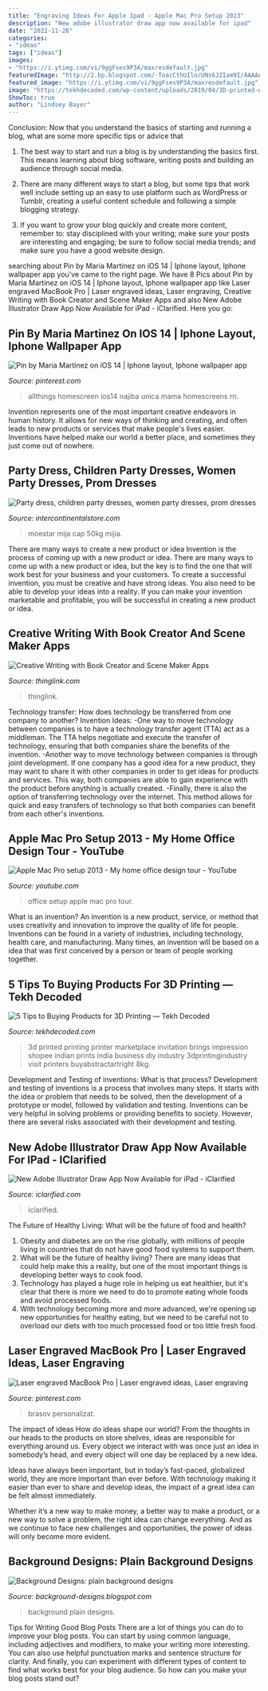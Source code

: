 ```yaml
---
title: "Engraving Ideas For Apple Ipad - Apple Mac Pro Setup 2013"
description: "New adobe illustrator draw app now available for ipad"
date: "2022-11-28"
categories:
- "ideas"
tags: ["ideas"]
images:
- "https://i.ytimg.com/vi/9ggFses9P3A/maxresdefault.jpg"
featuredImage: "http://2.bp.blogspot.com/-ToacCthUIlo/UNs6JZIam9I/AAAAAAAA7Sc/8u-RvQ9yX3c/s1600/blue-background.jpg"
featured_image: "https://i.ytimg.com/vi/9ggFses9P3A/maxresdefault.jpg"
image: "https://tekhdecoded.com/wp-content/uploads/2019/04/3D-printed-wedding-invitation.jpg"
ShowToc: true
author: "Lindsey Bayer"
---
```



Conclusion: Now that you understand the basics of starting and running a blog, what are some more specific tips or advice that
1. The best way to start and run a blog is by understanding the basics first. This means learning about blog software, writing posts and building an audience through social media.
2. There are many different ways to start a blog, but some tips that work well include setting up an easy to use platform such as WordPress or Tumblr, creating a useful content schedule and following a simple blogging strategy.

3. If you want to grow your blog quickly and create more content, remember to: stay disciplined with your writing; make sure your posts are interesting and engaging; be sure to follow social media trends; and make sure you have a good website design.

	

		
searching about Pin by Maria Martinez on iOS 14 | Iphone layout, Iphone wallpaper app you've came to the right page. We have 8 Pics about Pin by Maria Martinez on iOS 14 | Iphone layout, Iphone wallpaper app like Laser engraved MacBook Pro | Laser engraved ideas, Laser engraving, Creative Writing with Book Creator and Scene Maker Apps and also New Adobe Illustrator Draw App Now Available for iPad - iClarified. Here you go:
		
    
## Pin By Maria Martinez On IOS 14 | Iphone Layout, Iphone Wallpaper App

<img loading=lazy src="https://i.pinimg.com/736x/10/49/f5/1049f567d6397f8732541ebc88299995.jpg" onerror="this.onerror=null;this.src='https://tse2.mm.bing.net/th?id=OIP.NcrU3COI31fZrKGLG8qmdAHaQB&amp;pid=15.1';" alt="Pin by Maria Martinez on iOS 14 | Iphone layout, Iphone wallpaper app">

_Source: pinterest.com_

>allthings homescreen ios14 najiba unica mama homescreens rn. 

	

Invention represents one of the most important creative endeavors in human history. It allows for new ways of thinking and creating, and often leads to new products or services that make people's lives easier. Inventions have helped make our world a better place, and sometimes they just come out of nowhere.

    
## Party Dress, Children Party Dresses, Women Party Dresses, Prom Dresses

<img loading=lazy src="https://ae01.alicdn.com/kf/HTB1NrDfaXP7gK0jSZFjq6A5aXXaN.jpg" onerror="this.onerror=null;this.src='https://tse3.mm.bing.net/th?id=OIP.c9iFQl51P6jWqFdWTSTiYQHaHa&amp;pid=15.1';" alt="Party dress, children party dresses, women party dresses, prom dresses">

_Source: intercontinentalstore.com_

>moestar mija cap 50kg mijia. 

	

There are many ways to create a new product or idea
Invention is the process of coming up with a new product or idea. There are many ways to come up with a new product or idea, but the key is to find the one that will work best for your business and your customers. To create a successful invention, you must be creative and have strong ideas. You also need to be able to develop your ideas into a reality. If you can make your invention marketable and profitable, you will be successful in creating a new product or idea.

    
## Creative Writing With Book Creator And Scene Maker Apps

<img loading=lazy src="https://cdn.thinglink.me/api/image/590987194932396034/1024/10/scaletowidth/0/0/1/1/false/true?wait=true" onerror="this.onerror=null;this.src='https://tse1.mm.bing.net/th?id=OIP.DTaJWvrcE-WVUg1T_7nayQHaLH&amp;pid=15.1';" alt="Creative Writing with Book Creator and Scene Maker Apps">

_Source: thinglink.com_

>thinglink. 

	

Technology transfer: How does technology be transferred from one company to another?
Invention Ideas: 
-One way to move technology between companies is to have a technology transfer agent (TTA) act as a middleman. The TTA helps negotiate and execute the transfer of technology, ensuring that both companies share the benefits of the invention. 
-Another way to move technology between companies is through joint development. If one company has a good idea for a new product, they may want to share it with other companies in order to get ideas for products and services. This way, both companies are able to gain experience with the product before anything is actually created. 
-Finally, there is also the option of transferring technology over the internet. This method allows for quick and easy transfers of technology so that both companies can benefit from each other's inventions.

    
## Apple Mac Pro Setup 2013 - My Home Office Design Tour - YouTube

<img loading=lazy src="https://i.ytimg.com/vi/9ggFses9P3A/maxresdefault.jpg" onerror="this.onerror=null;this.src='https://tse1.mm.bing.net/th?id=OIP.jbNDHYL8Xj029cyYgWRHGAHaEK&amp;pid=15.1';" alt="Apple Mac Pro setup 2013 - My home office design tour - YouTube">

_Source: youtube.com_

>office setup apple mac pro tour. 

	

What is an invention?
An invention is a new product, service, or method that uses creativity and innovation to improve the quality of life for people. Inventions can be found in a variety of industries, including technology, health care, and manufacturing. Many times, an invention will be based on a idea that was first conceived by a person or team of people working together.

    
## 5 Tips To Buying Products For 3D Printing — Tekh Decoded

<img loading=lazy src="https://tekhdecoded.com/wp-content/uploads/2019/04/3D-printed-wedding-invitation.jpg" onerror="this.onerror=null;this.src='https://tse4.mm.bing.net/th?id=OIP.FxhldpQEsOf5hNLUlC6SWgHaFK&amp;pid=15.1';" alt="5 Tips to Buying Products for 3D Printing — Tekh Decoded">

_Source: tekhdecoded.com_

>3d printed printing printer marketplace invitation brings impression shopee indian prints india business diy industry 3dprintingindustry visit printers buyabstractartright 8kg. 

	

Development and Testing of inventions: What is that process?
Development and testing of inventions is a process that involves many steps. It starts with the idea or problem that needs to be solved, then the development of a prototype or model, followed by validation and testing. Inventions can be very helpful in solving problems or providing benefits to society. However, there are several risks associated with their development and testing.

    
## New Adobe Illustrator Draw App Now Available For IPad - IClarified

<img loading=lazy src="https://www.iclarified.com/images/news/44413/200207/200207-1280.jpg" onerror="this.onerror=null;this.src='https://tse1.mm.bing.net/th?id=OIP.nRcPfUYa796U4moXzxBFUgHaFj&amp;pid=15.1';" alt="New Adobe Illustrator Draw App Now Available for iPad - iClarified">

_Source: iclarified.com_

>iclarified. 

	

The Future of Healthy Living: What will be the future of food and health?
1. Obesity and diabetes are on the rise globally, with millions of people living in countries that do not have good food systems to support them. 
2. What will be the future of healthy living? There are many ideas that could help make this a reality, but one of the most important things is developing better ways to cook food. 
3. Technology has played a huge role in helping us eat healthier, but it's clear that there is more we need to do to promote eating whole foods and avoid processed foods. 
4. With technology becoming more and more advanced, we're opening up new opportunities for healthy eating, but we need to be careful not to overload our diets with too much processed food or too little fresh food.

    
## Laser Engraved MacBook Pro | Laser Engraved Ideas, Laser Engraving

<img loading=lazy src="https://i.pinimg.com/736x/93/e8/01/93e801a76d09e8967e38d0952c1aeea8.jpg" onerror="this.onerror=null;this.src='https://tse4.mm.bing.net/th?id=OIP.jjiz6pzLafgveVJo6vVviwHaGX&amp;pid=15.1';" alt="Laser engraved MacBook Pro | Laser engraved ideas, Laser engraving">

_Source: pinterest.com_

>brasov personalizat. 

	

The impact of ideas
How do ideas shape our world?
From the thoughts in our heads to the products on store shelves, ideas are responsible for everything around us. Every object we interact with was once just an idea in somebody’s head, and every object will one day be replaced by a new idea.

Ideas have always been important, but in today’s fast-paced, globalized world, they are more important than ever before. With technology making it easier than ever to share and develop ideas, the impact of a great idea can be felt almost immediately.

Whether it’s a new way to make money, a better way to make a product, or a new way to solve a problem, the right idea can change everything. And as we continue to face new challenges and opportunities, the power of ideas will only become more evident.

    
## Background Designs: Plain Background Designs

<img loading=lazy src="http://2.bp.blogspot.com/-ToacCthUIlo/UNs6JZIam9I/AAAAAAAA7Sc/8u-RvQ9yX3c/s1600/blue-background.jpg" onerror="this.onerror=null;this.src='https://tse4.mm.bing.net/th?id=OIP.vIpYp0hzTOqspGUiB7kl7gHaFj&amp;pid=15.1';" alt="Background Designs: plain background designs">

_Source: background-designs.blogspot.com_

>background plain designs. 

	

Tips for Writing Good Blog Posts
There are a lot of things you can do to improve your blog posts. You can start by using common language, including adjectives and modifiers, to make your writing more interesting. You can also use helpful punctuation marks and sentence structure for clarity. And finally, you can experiment with different types of content to find what works best for your blog audience. So how can you make your blog posts stand out?

